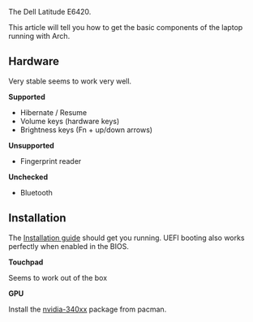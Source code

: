 The Dell Latitude E6420.

This article will tell you how to get the basic components of the laptop running with Arch.

## Hardware

Very stable seems to work very well.

**Supported**

*   Hibernate / Resume
*   Volume keys (hardware keys)
*   Brightness keys (Fn + up/down arrows)

**Unsupported**

*   Fingerprint reader

**Unchecked**

*   Bluetooth

## Installation

The [Installation guide](/index.php/Installation_guide "Installation guide") should get you running. UEFI booting also works perfectly when enabled in the BIOS.

**Touchpad**

Seems to work out of the box

**GPU**

Install the [nvidia-340xx](https://www.archlinux.org/packages/?name=nvidia-340xx) package from pacman.